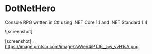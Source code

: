 # DotNetHero
Console RPG written in C# using .NET Core 1.1 and .NET Standard 1.4




![screenshot]


[screenshot] : https://image.prntscr.com/image/2aWen4iPTJ6__5w_vvH1sA.png